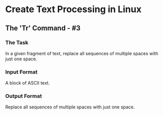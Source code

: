 # Create Text Processing in Linux 

## The 'Tr' Command - #3

### The Task 

In a given fragment of text, replace all sequences of multiple spaces with just one space.

### Input Format 

A block of ASCII text.

### Output Format 

Replace all sequences of multiple spaces with just one space.
